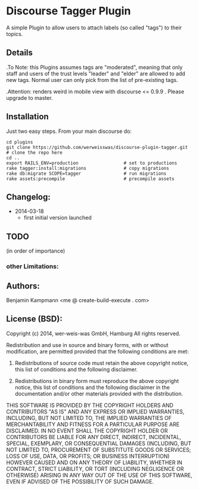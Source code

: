 # Discourse Tagger Plugin


A simple Plugin to allow users to attach labels (so called "tags") to their topics.

## Details


.To Note: this Plugins assumes tags are "moderated", meaning that only staff and users of the trust levels "leader" and "elder" are allowed to add new tags. Normal user can only pick from the list of pre-existing tags.

.Attention: renders weird in mobile view with discourse <= 0.9.9 . Please upgrade to master.

## Installation

Just two easy steps. From your main discourse do:

    cd plugins
    git clone https://github.com/werweisswas/discourse-plugin-tagger.git   # clone the repo here
    cd ..
    export RAILS_ENV=production                 # set to productions
    rake tagger:install:migrations              # copy migrations
    rake db:migrate SCOPE=tagger                # run migrations
    rake assets:precompile                      # precompile assets

## Changelog:

 * 2014-03-18
   - first initial version launched

## TODO

(in order of importance)


### other Limitations:


## Authors:
Benjamin Kampmann <me @ create-build-execute . com>

## License (BSD):
Copyright (c) 2014, wer-weis-was GmbH, Hamburg
All rights reserved.

Redistribution and use in source and binary forms, with or without modification, are permitted provided that the following conditions are met:

1. Redistributions of source code must retain the above copyright notice, this list of conditions and the following disclaimer.

2. Redistributions in binary form must reproduce the above copyright notice, this list of conditions and the following disclaimer in the documentation and/or other materials provided with the distribution.

THIS SOFTWARE IS PROVIDED BY THE COPYRIGHT HOLDERS AND CONTRIBUTORS "AS IS" AND ANY EXPRESS OR IMPLIED WARRANTIES, INCLUDING, BUT NOT LIMITED TO, THE IMPLIED WARRANTIES OF MERCHANTABILITY AND FITNESS FOR A PARTICULAR PURPOSE ARE DISCLAIMED. IN NO EVENT SHALL THE COPYRIGHT HOLDER OR CONTRIBUTORS BE LIABLE FOR ANY DIRECT, INDIRECT, INCIDENTAL, SPECIAL, EXEMPLARY, OR CONSEQUENTIAL DAMAGES (INCLUDING, BUT NOT LIMITED TO, PROCUREMENT OF SUBSTITUTE GOODS OR SERVICES; LOSS OF USE, DATA, OR PROFITS; OR BUSINESS INTERRUPTION) HOWEVER CAUSED AND ON ANY THEORY OF LIABILITY, WHETHER IN CONTRACT, STRICT LIABILITY, OR TORT (INCLUDING NEGLIGENCE OR OTHERWISE) ARISING IN ANY WAY OUT OF THE USE OF THIS SOFTWARE, EVEN IF ADVISED OF THE POSSIBILITY OF SUCH DAMAGE.
